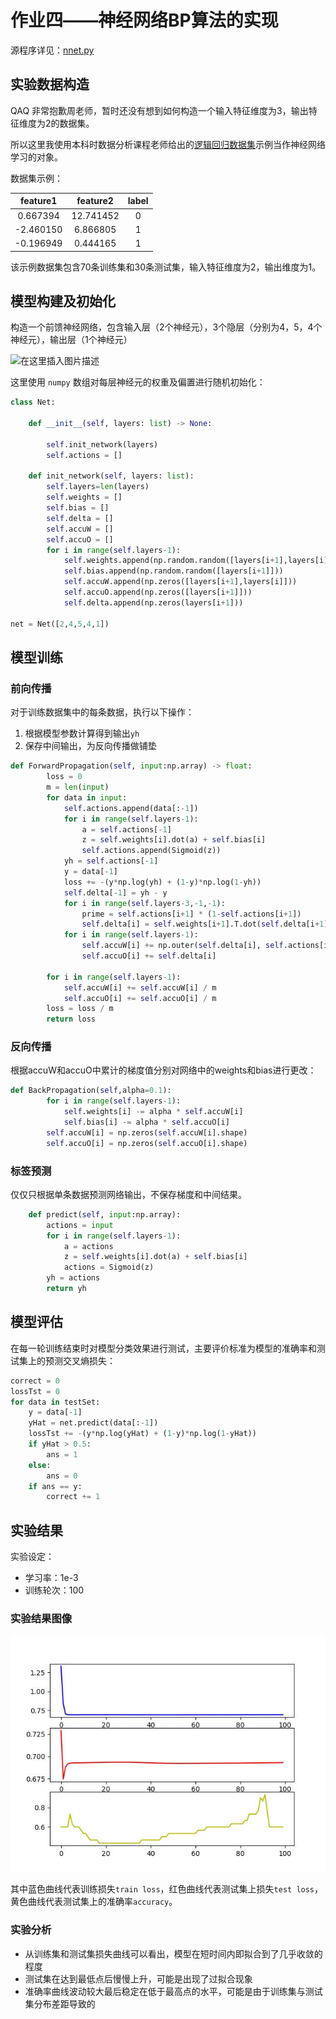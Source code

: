 # 作业四——神经网络BP算法的实现
源程序详见：[nnet.py](./nnet.py)

## 实验数据构造

QAQ 非常抱歉周老师，暂时还没有想到如何构造一个输入特征维度为3，输出特征维度为2的数据集。

所以这里我使用本科时数据分析课程老师给出的[逻辑回归数据集](./data/train.txt)示例当作神经网络学习的对象。

数据集示例：

| feature1  | feature2  | label |
| :-------: | :-------: | :---: |
| 0.667394  | 12.741452 |   0   |
| -2.460150 | 6.866805  |   1   |
| -0.196949 | 0.444165  |   1   |

该示例数据集包含70条训练集和30条测试集，输入特征维度为2，输出维度为1。

## 模型构建及初始化

构造一个前馈神经网络，包含输入层（2个神经元），3个隐层（分别为4，5，4个神经元），输出层（1个神经元）

 ![在这里插入图片描述](https://img-blog.csdnimg.cn/20190515095532783.png?x-oss-process=image/watermark,type_ZmFuZ3poZW5naGVpdGk,shadow_10,text_aHR0cHM6Ly9ibG9nLmNzZG4ubmV0L2Z0X3N1bnNoaW5l,size_16,color_FFFFFF,t_70) 

这里使用 `numpy` 数组对每层神经元的权重及偏置进行随机初始化：

~~~python
class Net:

    def __init__(self, layers: list) -> None:
        
        self.init_network(layers)
        self.actions = []

    def init_network(self, layers: list):
        self.layers=len(layers)
        self.weights = []
        self.bias = []
        self.delta = []
        self.accuW = []
        self.accuO = []
        for i in range(self.layers-1):
            self.weights.append(np.random.random([layers[i+1],layers[i]]))
            self.bias.append(np.random.random([layers[i+1]]))
            self.accuW.append(np.zeros([layers[i+1],layers[i]]))
            self.accuO.append(np.zeros([layers[i+1]]))
            self.delta.append(np.zeros(layers[i+1]))
            
net = Net([2,4,5,4,1])
~~~

## 模型训练

### 前向传播

对于训练数据集中的每条数据，执行以下操作：

1. 根据模型参数计算得到输出`yh`
2. 保存中间输出，为反向传播做铺垫

~~~python
def ForwardPropagation(self, input:np.array) -> float:
        loss = 0
        m = len(input)
        for data in input:
            self.actions.append(data[:-1])
            for i in range(self.layers-1):
                a = self.actions[-1]
                z = self.weights[i].dot(a) + self.bias[i]
                self.actions.append(Sigmoid(z))
            yh = self.actions[-1]
            y = data[-1]
            loss += -(y*np.log(yh) + (1-y)*np.log(1-yh))
            self.delta[-1] = yh - y
            for i in range(self.layers-3,-1,-1):
                prime = self.actions[i+1] * (1-self.actions[i+1])
                self.delta[i] = self.weights[i+1].T.dot(self.delta[i+1]) * prime
            for i in range(self.layers-1):
                self.accuW[i] += np.outer(self.delta[i], self.actions[i])
                self.accuO[i] += self.delta[i]
        
        for i in range(self.layers-1):
            self.accuW[i] += self.accuW[i] / m
            self.accuO[i] += self.accuO[i] / m
        loss = loss / m
        return loss
~~~

### 反向传播

根据accuW和accuO中累计的梯度值分别对网络中的weights和bias进行更改：

~~~python
def BackPropagation(self,alpha=0.1):            
        for i in range(self.layers-1):
            self.weights[i] -= alpha * self.accuW[i]
            self.bias[i] -= alpha * self.accuO[i]
        self.accuW[i] = np.zeros(self.accuW[i].shape)
        self.accuO[i] = np.zeros(self.accuO[i].shape)
~~~

### 标签预测

仅仅只根据单条数据预测网络输出，不保存梯度和中间结果。

~~~python
    def predict(self, input:np.array):
        actions = input
        for i in range(self.layers-1):
            a = actions
            z = self.weights[i].dot(a) + self.bias[i]
            actions = Sigmoid(z)
        yh = actions
        return yh
~~~

## 模型评估

在每一轮训练结束时对模型分类效果进行测试，主要评价标准为模型的准确率和测试集上的预测交叉熵损失：

~~~python
correct = 0
lossTst = 0
for data in testSet:
	y = data[-1]
	yHat = net.predict(data[:-1])
	lossTst += -(y*np.log(yHat) + (1-y)*np.log(1-yHat))
	if yHat > 0.5:
		ans = 1
	else:
		ans = 0
	if ans == y:
		correct += 1
~~~

## 实验结果

实验设定：

+ 学习率：1e-3
+ 训练轮次：100

### 实验结果图像

![](./实验结果.jpg)

其中蓝色曲线代表训练损失`train loss`，红色曲线代表测试集上损失`test loss`，黄色曲线代表测试集上的准确率`accuracy`。

### 实验分析

+ 从训练集和测试集损失曲线可以看出，模型在短时间内即拟合到了几乎收敛的程度
+ 测试集在达到最低点后慢慢上升，可能是出现了过拟合现象
+ 准确率曲线波动较大最后稳定在低于最高点的水平，可能是由于训练集与测试集分布差距导致的